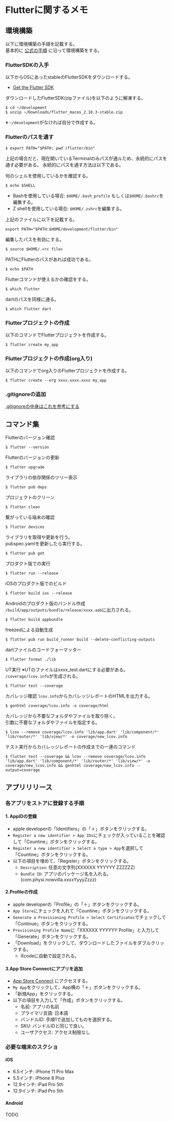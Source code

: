 # Flutterに関するメモ

## 環境構築
以下に環境構築の手順を記載する。  
基本的に [公式の手順](https://docs.flutter.dev/get-started/install/macos#update-your-path) に沿って環境構築をする。

### FlutterSDKの入手
以下からOSにあったstableのFlutterSDKをダウンロードする。  
* [Get the Flutter SDK](https://docs.flutter.dev/get-started/install/macos#get-sdk)

ダウンロードしたFlutterSDK(zipファイル)を以下のように解凍する。

```
$ cd ~/development
$ unzip ~/Downloads/flutter_macos_2.10.3-stable.zip
```

※ `~/development`がなければ自分で作成する。


### Flutterのパスを通す

```
$ export PATH="$PATH:`pwd`/flutter/bin"
```

上記の場合だと、現在開いているTerminalのみパスが通ルため、永続的にパスを通す必要がある。
永続的にパスを通す方法は以下である。

何のシェルを使用しているかを確認する。

```
$ echo $SHELL
```

* Bashを使用している場合: `$HOME/.bash_profile` もしくは`$HOME/.bashrc`を編集する。
* Z shellを使用している場合: `$HOME/.zshrc`を編集する。

上記のファイルに以下を記載する。

```
export PATH="$PATH:$HOME/development/flutter/bin"
```

編集したパスを有効にする。
```
$ source $HOME/.<rc file>
```

PATHにFlutterのパスがあれば成功である。
```
$ echo $PATH
```

Flutterコマンドが使えるかの確認をする。
```
$ which flutter
````

dartのパスを同様に通る。
```
$ which flutter dart
````
  
### Flutterプロジェクトの作成

以下のコマンドでFlutterプロジェクトを作成する。 
```
$ flutter create my_app
```

### Flutterプロジェクトの作成(org入り)

以下のコマンドでorg入りのFlutterプロジェクトを作成する。 
```
$ flutter create --org xxxx.xxxx.xxxx my_app
```

### .gitignoreの追加

[.gitignoreの中身はこれを参考にする](https://github.com/nowvilla-physi/flutter-tutorial/blob/master/.gitignore)


## コマンド集

Flutterのバージョン確認
```
$ flutter --version
```

Flutterのバージョンの更新
```
$ flutter upgrade
```

ライブラリの依存関係のツリー表示
```
$ flutter pub deps
```

プロジェクトのクリーン
```
$ flutter clean
```

繋がっている端末の確認
```
$ flutter devices
```

ライブラリを取得や更新を行う。  
pubspec.yamlを更新したら実行する。
```
$ flutter pub get
```

プロダクト版での実行
```
$ flutter run --release
```

iOSのプロダクト版でのビルド
```
$ flutter build ios --release
```

Androidのプロダクト版のバンドル作成  
`/build/app/outputs/bundle/release/xxxx.aab`に出力される。
```
$ flutter build appbundle
```

freezedによる自動生成
```
$ flutter pub run build_runner build --delete-conflicting-outputs
```

dartファイルのコードフォーマッター
```
$ flutter format ./lib
```

UT実行
※UTのファイルはxxxx_test.dartにする必要がある。
`/coverage/lcov.info`が生成される。
```
$ flutter test --coverage
```

カバレッジ確認
`lcov.info`からカバレッジレポートのHTMLを出力する。
```
$ genhtml coverage/lcov.info -o coverage/html
```

カバレッジから不要なフォルダやファイルを取り除く。  
引数に不要なフォルダやファイルを指定する。
```
$ lcov --remove coverage/lcov.info 'lib/app.dart' 'lib/component/*' 'lib/router/*' 'lib/view/*' -o coverage/new_lcov.info
```

テスト実行からカバレッジレポートの作成までの一連のコマンド
```
$ flutter test --coverage && lcov --remove coverage/lcov.info 'lib/app.dart' 'lib/component/*' 'lib/router/*' 'lib/view/*' -o coverage/new_lcov.info && genhtml coverage/new_lcov.info --output=coverage
```

## アプリリリース

### 各アプリをストアに登録する手順

#### 1. AppIDの登録

* apple developerの「Identifiers」の「＋」ボタンをクリックする。
* `Register a new identifier > App IDs`にチェックが入っていることを確認して「Countine」ボタンをクリックする。
* `Register a new identifier > Select a type > App`を選択して「Countine」ボタンをクリックする。
* 以下の項目を埋めて、「Register」ボタンをクリックする。
    * `Description`: 任意の文字列(XXXXXX YYYYYY ZZZZZZ)
    * `Bundle ID`: アプリのパッケージ名を入れる。(com.physi.nowvilla.xxxxYyyyZzzz)

#### 2.Profileの作成

* apple developerの「Profile」の「＋」ボタンをクリックする。
* `App Store`にチェックを入れて「Countine」ボタンをクリックする。
* `Generate a Provisioning Profile > Select Certificates`でチェックして「Continue」ボタンをクリックする。
* `Provisioning Profile Name`に「XXXXXX YYYYYY Profile」と入力して「Generate」ボタンをクリックする。
* 「Download」をクリックして、ダウンロードしたファイルをダブルクリックする。
    * Xcodeに自動で設定される。

#### 3.App Store Connectにアプリを追加

* [App Store Connect](https://appstoreconnect.apple.com/) にアクセスする。
* `My App`をクリックして、App横の「＋」ボタンをクリックする。
* 「新規App」をクリックする。
* 以下の項目を入力して「作成」ボタンをクリックする。
  * 名前: アプリの名前
  * プライマリ言語: 日本語
  * バンドルID: 手順1で追加してものを選択する。
  * SKU: バンドルIDと同じで良い。
  * ユーザアクセス: アクセス制限なし

### 必要な端末のスクショ

#### iOS

* 6.5インチ: iPhone 11 Pro Max
* 5.5インチ: iPhone 8 Plus
* 12.9インチ: iPad Pro 5th
* 12.9インチ: iPad Pro 5th

#### Android

TODO
